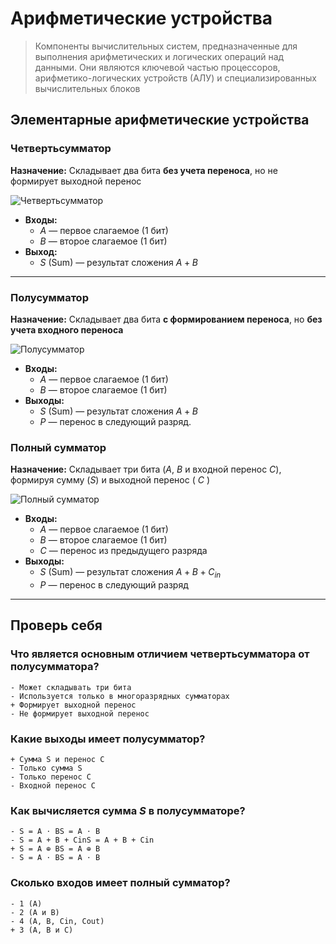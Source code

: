 <!-- [difficulty=easy] [priority=base] [duration=short] -->

# Арифметические устройства

> Компоненты вычислительных систем, предназначенные для выполнения арифметических и логических операций над данными. Они являются ключевой частью процессоров, арифметико-логических устройств (АЛУ) и специализированных вычислительных блоков

## Элементарные арифметические устройства

### Четвертьсумматор  
**Назначение:** Складывает два бита **без учета переноса**, но не формирует выходной перенос

![Четвертьсумматор](photo_2025-04-09_13-48-11.jpg)
- **Входы:**
    - $A$ — первое слагаемое (1 бит)
    - $B$ — второе слагаемое (1 бит)
- **Выход:**
    - $S$ (Sum) — результат сложения $A + B$
---

### Полусумматор  
**Назначение:** Складывает два бита **с формированием переноса**, но **без учета входного переноса**

![Полусумматор](photo_2025-04-09_13-49-31.jpg)
- **Входы:**
    - $A$ — первое слагаемое (1 бит)
    - $B$ — второе слагаемое (1 бит)
- **Выходы:**
    - $S$ (Sum) — результат сложения $A + B$
    - $P$ — перенос в следующий разряд.

### Полный сумматор   

**Назначение:** Складывает три бита ($A$, $B$ и входной перенос $C$), формируя сумму ($S$) и выходной перенос ( $C$ )

![Полный сумматор](photo_2025-04-09_13-50-38.jpg)
- **Входы:**
    - $A$ — первое слагаемое (1 бит)
    - $B$ — второе слагаемое (1 бит)
    - $C$ — перенос из предыдущего разряда
- **Выходы:**
    - $S$ (Sum) — результат сложения $A + B + C_{in}$
    - $P$ — перенос в следующий разряд
---
## Проверь себя

### Что является основным отличием четвертьсумматора от полусумматора?

```quiz
- Может складывать три бита
- Используется только в многоразрядных сумматорах
+ Формирует выходной перенос
- Не формирует выходной перенос
```
### Какие выходы имеет полусумматор?

```quiz
+ Сумма S и перенос C
- Только сумма S
- Только перенос C
- Входной перенос C
```
### Как вычисляется сумма $S$ в полусумматоре?

```quiz
- S = A ⋅ BS = A ⋅ B
- S = A + B + CinS = A + B + Cin
+ S = A ⊕ BS = A ⊕ B
- S = A ⋅ BS = A ⋅ B
```
### Сколько входов имеет полный сумматор?

```quiz
- 1 (A)
- 2 (A и B)
- 4 (A, B, Cin, Cout)
+ 3 (A, B и C)
```

